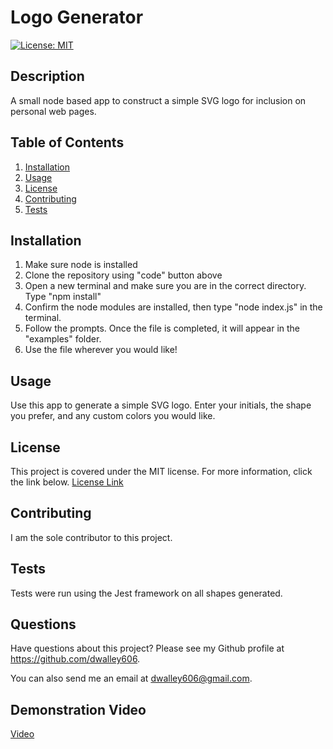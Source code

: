# Logo Generator

[![License: MIT](https://img.shields.io/badge/License-MIT-yellow.svg)](https://opensource.org/licenses/MIT)

## Description
A small node based app to construct a simple SVG logo for inclusion on personal web pages.

## Table of Contents

1. [Installation](#installation)
2. [Usage](#usage)
3. [License](#license)
4. [Contributing](#contributing)
5. [Tests](#tests)

## Installation
1. Make sure node is installed
2. Clone the repository using "code" button above
3. Open a new terminal and make sure you are in the correct directory. Type "npm install"
4. Confirm the node modules are installed, then type "node index.js" in the terminal.
5. Follow the prompts. Once the file is completed, it will appear in the "examples" folder.
6. Use the file wherever you would like!

## Usage
Use this app to generate a simple SVG logo. Enter your initials, the shape you prefer, and any custom colors you would like.

## License
This project is covered under the MIT license. For more information, click the link below.
[License Link](https://opensource.org/licenses/MIT)

## Contributing
I am the sole contributor to this project.

## Tests
Tests were run using the Jest framework on all shapes generated.

## Questions
Have questions about this project? Please see my Github profile at https://github.com/dwalley606.

You can also send me an email at dwalley606@gmail.com.

## Demonstration Video
[Video](https://drive.google.com/file/d/1BtH7LayYQwCNaSSTN9QhBt2WXpxy9bo7/view)
